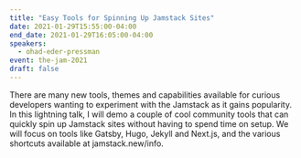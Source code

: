 ```yaml
---
title: "Easy Tools for Spinning Up Jamstack Sites"
date: 2021-01-29T15:55:00-04:00
end_date: 2021-01-29T16:05:00-04:00
speakers:
  - ohad-eder-pressman
event: the-jam-2021
draft: false
---
```


There are many new tools, themes and capabilities available for curious developers wanting to experiment with the Jamstack as it gains popularity. In this lightning talk, I will demo a couple of cool community tools that can quickly spin up Jamstack sites without having to spend time on setup. We will focus on tools like Gatsby, Hugo, Jekyll and Next.js, and the various shortcuts available at jamstack.new/info.
